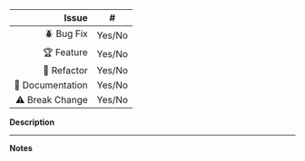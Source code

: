 <!--
Thank you for contributing through this Pull Request!

- Please link to the issue at hand. If the subject in question has no associated issue, please consider opening one for history tracking.
- Please provide a clear and objective description of the work done.
- Make sure the PR **passes** all CI checks. Code changes should have respective tests added.
-->

| Issue | # |
| -----: | :-----: |
| :beetle: Bug Fix | Yes/No |
| :trophy: Feature | Yes/No |
| :pencil: Refactor | Yes/No |
| :open_book: Documentation | Yes/No |
| :warning: Break Change | Yes/No |

**Description**
<!-- descriptive text on the changes made -->

---

**Notes**
<!-- testing notes, conditions, expcted behavour -->
<!-- consider adding screenshots or videos if helpful -->
